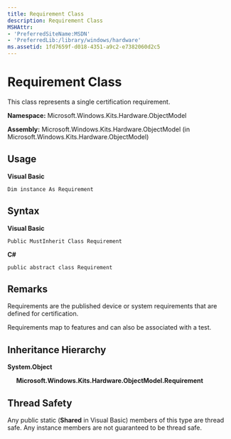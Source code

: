 ```yaml
---
title: Requirement Class
description: Requirement Class
MSHAttr:
- 'PreferredSiteName:MSDN'
- 'PreferredLib:/library/windows/hardware'
ms.assetid: 1fd7659f-d018-4351-a9c2-e7382060d2c5
---
```


# Requirement Class


This class represents a single certification requirement.

**Namespace:** Microsoft.Windows.Kits.Hardware.ObjectModel

**Assembly:** Microsoft.Windows.Kits.Hardware.ObjectModel (in Microsoft.Windows.Kits.Hardware.ObjectModel)

## <span id="Usage"></span><span id="usage"></span><span id="USAGE"></span>Usage


**Visual Basic**

`Dim instance As Requirement`

## <span id="Syntax"></span><span id="syntax"></span><span id="SYNTAX"></span>Syntax


**Visual Basic**

`Public MustInherit Class Requirement`

**C#**

`public abstract class Requirement`

## <span id="Remarks"></span><span id="remarks"></span><span id="REMARKS"></span>Remarks


Requirements are the published device or system requirements that are defined for certification.

Requirements map to features and can also be associated with a test.

## <span id="Inheritance_Hierarchy"></span><span id="inheritance_hierarchy"></span><span id="INHERITANCE_HIERARCHY"></span>Inheritance Hierarchy


**System.Object**

     **Microsoft.Windows.Kits.Hardware.ObjectModel.Requirement**

## <span id="Thread_Safety"></span><span id="thread_safety"></span><span id="THREAD_SAFETY"></span>Thread Safety


Any public static (**Shared** in Visual Basic) members of this type are thread safe. Any instance members are not guaranteed to be thread safe.

 

 






